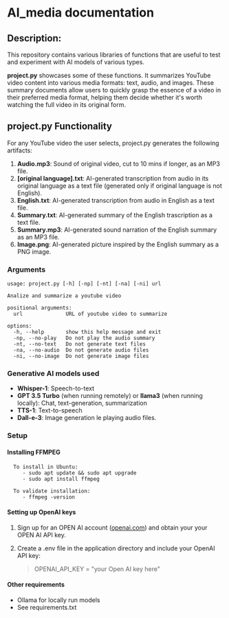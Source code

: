 # AI_media documentation

## Description: 
This repository contains various libraries of functions that are useful to test and experiment with AI models of various types. 

**project.py** showcases some of these functions. It summarizes YouTube video content into various media formats: text, audio, and images. These summary documents allow users to quickly grasp the essence of a video in their preferred media format, helping them decide whether it's worth watching the full video in its original form. 

## project.py Functionality

For any YouTube video the user selects, project.py generates the following artifacts:

1. **Audio.mp3**: Sound of original video, cut to 10 mins if longer, as an MP3 file. 
1. **[original language].txt**: AI-generated transcription from audio in its original language as a text file (generated only if original language is not English).
1. **English.txt**: AI-generated transcription from audio in English as a text file. 
1. **Summary.txt**: AI-generated summary of the English trascription as a text file. 
1. **Summary.mp3**: AI-generated sound narration of the English summary as an MP3 file. 
1. **Image.png**: AI-generated picture inspired by the English summary as a PNG image.

### Arguments
```
usage: project.py [-h] [-np] [-nt] [-na] [-ni] url

Analize and summarize a youtube video

positional arguments:
  url              URL of youtube video to summarize

options:
  -h, --help       show this help message and exit
  -np, --no-play   Do not play the audio summary
  -nt, --no-text   Do not generate text files
  -na, --no-audio  Do not generate audio files
  -ni, --no-image  Do not generate image files
```


### Generative AI models used
  * **Whisper-1**: Speech-to-text
  * **GPT 3.5 Turbo** (when running remotely) or **llama3** (when running locally): Chat, text-generation, summarization
  * **TTS-1**: Text-to-speech
  * **Dall-e-3**: Image generation
le playing audio files. 

### Setup 

#### Installing FFMPEG

      To install in Ubuntu:
         - sudo apt update && sudo apt upgrade
         - sudo apt install ffmpeg
         
      To validate installation:
         - ffmpeg -version

#### Setting up OpenAI keys


   1. Sign up for an OPEN AI account ([openai.com](https://openai.com/)) and obtain your your OPEN AI API key. 
   1. Create a .env file in the application directory and include your OpenAI API key:

      > OPENAI_API_KEY = "your Open AI key here"

#### Other requirements

   - Ollama for locally run models
   - See requirements.txt
